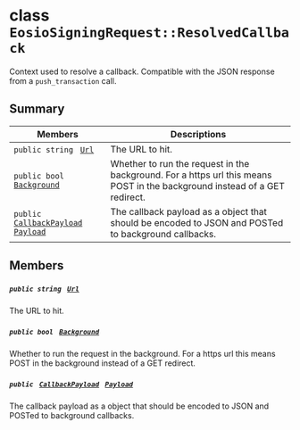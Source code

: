 # class `EosioSigningRequest::ResolvedCallback` 

Context used to resolve a callback. Compatible with the JSON response from a `push_transaction` call.

## Summary

 Members                                | Descriptions                                
----------------------------------------|---------------------------------------------
`public string ` [`Url`](#class_eosio_signing_request_1_1_resolved_callback_1a9619cd3b7a409d3733877feef572732d) | The URL to hit.
`public bool ` [`Background`](#class_eosio_signing_request_1_1_resolved_callback_1a1257345277af35dad6e3b0292889ea5e) | Whether to run the request in the background. For a https url this means POST in the background instead of a GET redirect.
`public ` [`CallbackPayload`](EosioSigningRequest--CallbackPayload.md)` ` [`Payload`](#class_eosio_signing_request_1_1_resolved_callback_1a6f1ef57d50070a06b6712c335cf89ba4) | The callback payload as a object that should be encoded to JSON and POSTed to background callbacks.

## Members

##### `public string ` [`Url`](#class_eosio_signing_request_1_1_resolved_callback_1a9619cd3b7a409d3733877feef572732d) 

The URL to hit.

##### `public bool ` [`Background`](#class_eosio_signing_request_1_1_resolved_callback_1a1257345277af35dad6e3b0292889ea5e) 

Whether to run the request in the background. For a https url this means POST in the background instead of a GET redirect.

##### `public ` [`CallbackPayload`](EosioSigningRequest--CallbackPayload.md)` ` [`Payload`](#class_eosio_signing_request_1_1_resolved_callback_1a6f1ef57d50070a06b6712c335cf89ba4) 

The callback payload as a object that should be encoded to JSON and POSTed to background callbacks.

